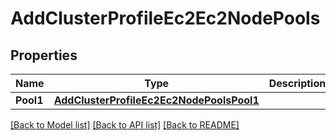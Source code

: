 # AddClusterProfileEc2Ec2NodePools

## Properties
Name | Type | Description | Notes
------------ | ------------- | ------------- | -------------
**Pool1** | [**AddClusterProfileEc2Ec2NodePoolsPool1**](AddClusterProfileEC2_ec2_nodePools_pool1.md) |  | [optional] 

[[Back to Model list]](../README.md#documentation-for-models) [[Back to API list]](../README.md#documentation-for-api-endpoints) [[Back to README]](../README.md)



